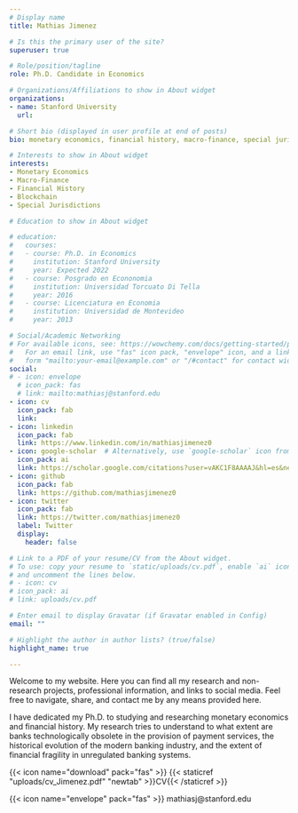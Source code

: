 ```yaml
---
# Display name
title: Mathias Jimenez

# Is this the primary user of the site?
superuser: true

# Role/position/tagline
role: Ph.D. Candidate in Economics

# Organizations/Affiliations to show in About widget
organizations:
- name: Stanford University
  url: 

# Short bio (displayed in user profile at end of posts)
bio: monetary economics, financial history, macro-finance, special jurisdictions.

# Interests to show in About widget
interests:
- Monetary Economics
- Macro-Finance
- Financial History
- Blockchain
- Special Jurisdictions

# Education to show in About widget

# education:
#   courses:
#   - course: Ph.D. in Economics
#     institution: Stanford University
#     year: Expected 2022
#   - course: Posgrado en Econonomia
#     institution: Universidad Torcuato Di Tella
#     year: 2016
#   - course: Licenciatura en Economia
#     institution: Universidad de Montevideo
#     year: 2013

# Social/Academic Networking
# For available icons, see: https://wowchemy.com/docs/getting-started/page-builder/#icons
#   For an email link, use "fas" icon pack, "envelope" icon, and a link in the
#   form "mailto:your-email@example.com" or "/#contact" for contact widget.
social:
# - icon: envelope
  # icon_pack: fas
  # link: mailto:mathiasj@stanford.edu  
- icon: cv
  icon_pack: fab
  link: 
- icon: linkedin
  icon_pack: fab
  link: https://www.linkedin.com/in/mathiasjimenez0  
- icon: google-scholar  # Alternatively, use `google-scholar` icon from `ai` icon pack
  icon_pack: ai
  link: https://scholar.google.com/citations?user=vAKC1F8AAAAJ&hl=es&newwindow=1&inst=5746887945952177237&inst=569367360547434339 
- icon: github
  icon_pack: fab
  link: https://github.com/mathiasjimenez0  
- icon: twitter
  icon_pack: fab
  link: https://twitter.com/mathiasjimenez0
  label: Twitter
  display:
    header: false

# Link to a PDF of your resume/CV from the About widget.
# To use: copy your resume to `static/uploads/cv.pdf`, enable `ai` icons in `params.toml`,
# and uncomment the lines below.
# - icon: cv
# icon_pack: ai
# link: uploads/cv.pdf

# Enter email to display Gravatar (if Gravatar enabled in Config)
email: ""

# Highlight the author in author lists? (true/false)
highlight_name: true

---
```



Welcome to my website. Here you can find all my research and non-research projects, professional information, and links to social media. Feel free to navigate, share, and contact me by any means provided here.

I have dedicated my Ph.D. to studying and researching monetary economics and financial history. My research tries to understand to what extent are banks technologically obsolete in the provision of payment services, the historical evolution of the modern banking industry, and the extent of financial fragility in unregulated banking systems.

{{< icon name="download" pack="fas" >}} {{< staticref "uploads/cv_Jimenez.pdf" "newtab" >}}CV{{< /staticref >}}

{{< icon name="envelope" pack="fas" >}} mathiasj\@stanford.edu

